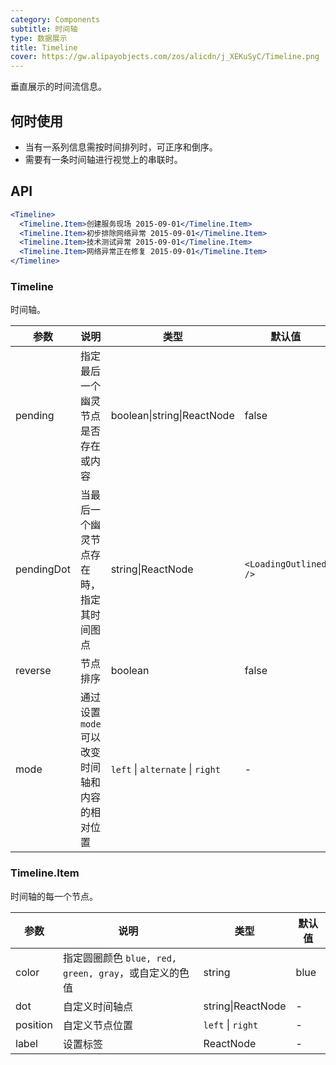 ```yaml
---
category: Components
subtitle: 时间轴
type: 数据展示
title: Timeline
cover: https://gw.alipayobjects.com/zos/alicdn/j_XEKuSyC/Timeline.png
---
```


垂直展示的时间流信息。

## 何时使用

- 当有一系列信息需按时间排列时，可正序和倒序。
- 需要有一条时间轴进行视觉上的串联时。

## API

```jsx
<Timeline>
  <Timeline.Item>创建服务现场 2015-09-01</Timeline.Item>
  <Timeline.Item>初步排除网络异常 2015-09-01</Timeline.Item>
  <Timeline.Item>技术测试异常 2015-09-01</Timeline.Item>
  <Timeline.Item>网络异常正在修复 2015-09-01</Timeline.Item>
</Timeline>
```

### Timeline

时间轴。

| 参数 | 说明 | 类型 | 默认值 |
| --- | --- | --- | --- |
| pending | 指定最后一个幽灵节点是否存在或内容 | boolean\|string\|ReactNode | false |
| pendingDot | 当最后一个幽灵节点存在時，指定其时间图点 | string\|ReactNode | `<LoadingOutlined />` |
| reverse | 节点排序 | boolean | false |
| mode | 通过设置 `mode` 可以改变时间轴和内容的相对位置 | `left` \| `alternate` \| `right` | - |

### Timeline.Item

时间轴的每一个节点。

| 参数     | 说明                                                  | 类型              | 默认值 |
| -------- | ----------------------------------------------------- | ----------------- | ------ |
| color    | 指定圆圈颜色 `blue, red, green, gray`，或自定义的色值 | string            | blue   |
| dot      | 自定义时间轴点                                        | string\|ReactNode | -      |
| position | 自定义节点位置                                        | `left` \| `right` | -      |
| label    | 设置标签                                              | ReactNode         | -      |
